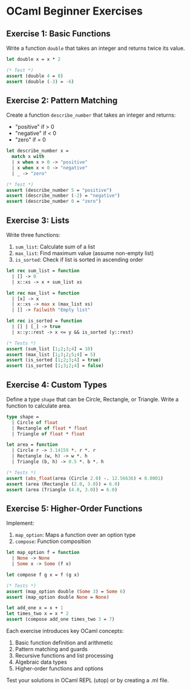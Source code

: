 # OCaml Beginner Exercises

## Exercise 1: Basic Functions
Write a function `double` that takes an integer and returns twice its value.
```ocaml
let double x = x * 2

(* Test *)
assert (double 4 = 8)
assert (double (-3) = -6)
```

## Exercise 2: Pattern Matching
Create a function `describe_number` that takes an integer and returns:
- "positive" if > 0
- "negative" if < 0
- "zero" if = 0
```ocaml
let describe_number x =
  match x with
  | x when x > 0 -> "positive"
  | x when x < 0 -> "negative"
  | _ -> "zero"

(* Test *)
assert (describe_number 5 = "positive")
assert (describe_number (-2) = "negative")
assert (describe_number 0 = "zero")
```

## Exercise 3: Lists
Write three functions:
1. `sum_list`: Calculate sum of a list
2. `max_list`: Find maximum value (assume non-empty list)
3. `is_sorted`: Check if list is sorted in ascending order
```ocaml
let rec sum_list = function
  | [] -> 0
  | x::xs -> x + sum_list xs

let rec max_list = function
  | [x] -> x
  | x::xs -> max x (max_list xs)
  | [] -> failwith "Empty list"

let rec is_sorted = function
  | [] | [_] -> true
  | x::y::rest -> x <= y && is_sorted (y::rest)

(* Tests *)
assert (sum_list [1;2;3;4] = 10)
assert (max_list [1;3;2;5;4] = 5)
assert (is_sorted [1;2;3;4] = true)
assert (is_sorted [1;3;2;4] = false)
```

## Exercise 4: Custom Types
Define a type `shape` that can be Circle, Rectangle, or Triangle. Write a function to calculate area.
```ocaml
type shape =
  | Circle of float
  | Rectangle of float * float
  | Triangle of float * float

let area = function
  | Circle r -> 3.14159 *. r *. r
  | Rectangle (w, h) -> w *. h
  | Triangle (b, h) -> 0.5 *. b *. h

(* Tests *)
assert (abs_float(area (Circle 2.0) -. 12.56636) < 0.0001)
assert (area (Rectangle (2.0, 3.0)) = 6.0)
assert (area (Triangle (4.0, 3.0)) = 6.0)
```

## Exercise 5: Higher-Order Functions
Implement:
1. `map_option`: Maps a function over an option type
2. `compose`: Function composition
```ocaml
let map_option f = function
  | None -> None
  | Some x -> Some (f x)

let compose f g x = f (g x)

(* Tests *)
assert (map_option double (Some 3) = Some 6)
assert (map_option double None = None)

let add_one x = x + 1
let times_two x = x * 2
assert (compose add_one times_two 3 = 7)
```

Each exercise introduces key OCaml concepts:
1. Basic function definition and arithmetic
2. Pattern matching and guards
3. Recursive functions and list processing
4. Algebraic data types
5. Higher-order functions and options

Test your solutions in OCaml REPL (utop) or by creating a .ml file.
